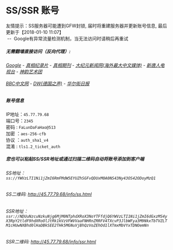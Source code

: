 # SS/SSR 账号 

友情提示：SS服务器可能遭到GFW封锁, 届时将重建服务器并更新账号信息, 最后更新于【2018-01-10 11:07】
<br/>&nbsp;--&nbsp; Google有异常流量检测机制，当无法访问时请稍后再重试

#####  无需翻墙直接访问（反向代理）:
######  [Google](http://45.77.79.68:8888/search?q=425事件) - [真相纪录片](http://45.77.79.68/videos) - [真相期刊](http://45.77.79.68/books) - [大纪元新闻网(海外最大中文媒体)](http://45.77.79.68/gb/nsc413.htm) - [新唐人电视台](http://45.77.79.68:8000/xtr/gb/prog204.html) - [神韵艺术团](http://45.77.79.68:8000/xtr/gb/prog673.html)<br/> <br/> [BBC中文网](http://45.77.79.68:9100/zhongwen) - [DW(德国之声)](http://45.77.79.68:9200) - [华尔街日报](http://45.77.79.68:9300/gb/bch.php)  

##### 账号信息
IP地址：`45.77.79.68`  
端口号：`2345`  
密码  : `FaLunDaFaHao@513`  
加密  ：`aes-256-cfb`  
协议  ：`auth_sha1_v4`  
混淆  : `tls1.2_ticket_auth`  

##### 您也可以粘贴SS/SSR地址或通过扫描二维码自动将账号添加到客户端

######  SS地址： `ss://YWVzLTI1Ni1jZmI6RmFMdW5EYUZhSGFvQDUxM0A0NS43Ny43OS42ODoyMzQ1`   
######  SS二维码:  <a href="http://45.77.79.68/info/ss.html" target="_blank">http://45.77.79.68/info/ss.html</a>

######  SSR地址： `ssr://NDUuNzcuNzkuNjg6MjM0NTphdXRoX3NoYTFfdjQ6YWVzLTI1Ni1jZmI6dGxzMS4yX3RpY2tldF9hdXRoOlJtRk1kVzVFWVVaaFNHRnZRRFV4TXcvP3JlbWFya3M9NkxTbTVZLTM1cHUwNXBhd0lHaDBkSEE2THk5MGNuVjBhQzVoZEhOd1lXTmxMbVYxTDNOemNn`     
######  SSR二维码:  <a href="http://45.77.79.68/info/ssr.html" target="_blank">http://45.77.79.68/info/ssr.html</a>


